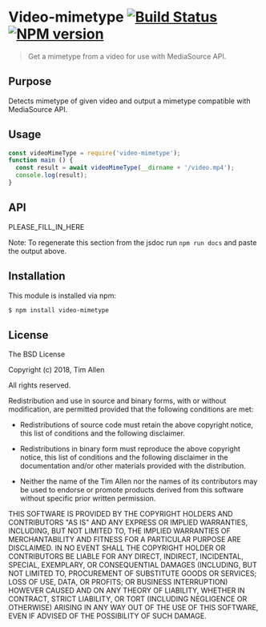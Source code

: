 # Video-mimetype [![Build Status](https://secure.travis-ci.org/noblesamurai/video-mimetype.png?branch=master)](http://travis-ci.org/noblesamurai/video-mimetype) [![NPM version](https://badge-me.herokuapp.com/api/npm/video-mimetype.png)](http://badges.enytc.com/for/npm/video-mimetype)

> Get a mimetype from a video for use with MediaSource API.

## Purpose

Detects mimetype of given video and output a mimetype compatible with MediaSource API.

## Usage

```js
const videoMimeType = require('video-mimetype');
function main () {
  const result = await videoMimeType(__dirname + '/video.mp4');
  console.log(result);
}
```

## API

PLEASE_FILL_IN_HERE

Note: To regenerate this section from the jsdoc run `npm run docs` and paste
the output above.

## Installation

This module is installed via npm:

``` bash
$ npm install video-mimetype
```
## License

The BSD License

Copyright (c) 2018, Tim Allen

All rights reserved.

Redistribution and use in source and binary forms, with or without modification,
are permitted provided that the following conditions are met:

* Redistributions of source code must retain the above copyright notice, this
  list of conditions and the following disclaimer.

* Redistributions in binary form must reproduce the above copyright notice, this
  list of conditions and the following disclaimer in the documentation and/or
  other materials provided with the distribution.

* Neither the name of the Tim Allen nor the names of its
  contributors may be used to endorse or promote products derived from
  this software without specific prior written permission.

THIS SOFTWARE IS PROVIDED BY THE COPYRIGHT HOLDERS AND CONTRIBUTORS "AS IS" AND
ANY EXPRESS OR IMPLIED WARRANTIES, INCLUDING, BUT NOT LIMITED TO, THE IMPLIED
WARRANTIES OF MERCHANTABILITY AND FITNESS FOR A PARTICULAR PURPOSE ARE
DISCLAIMED. IN NO EVENT SHALL THE COPYRIGHT HOLDER OR CONTRIBUTORS BE LIABLE FOR
ANY DIRECT, INDIRECT, INCIDENTAL, SPECIAL, EXEMPLARY, OR CONSEQUENTIAL DAMAGES
(INCLUDING, BUT NOT LIMITED TO, PROCUREMENT OF SUBSTITUTE GOODS OR SERVICES;
LOSS OF USE, DATA, OR PROFITS; OR BUSINESS INTERRUPTION) HOWEVER CAUSED AND ON
ANY THEORY OF LIABILITY, WHETHER IN CONTRACT, STRICT LIABILITY, OR TORT
(INCLUDING NEGLIGENCE OR OTHERWISE) ARISING IN ANY WAY OUT OF THE USE OF THIS
SOFTWARE, EVEN IF ADVISED OF THE POSSIBILITY OF SUCH DAMAGE.

